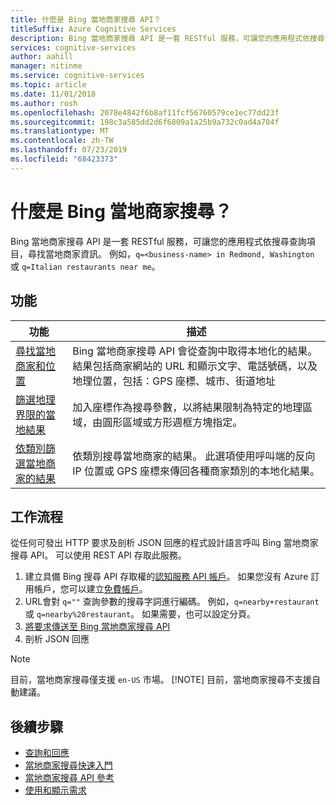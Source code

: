 ```yaml
---
title: 什麼是 Bing 當地商家搜尋 API？
titleSuffix: Azure Cognitive Services
description: Bing 當地商家搜尋 API 是一套 RESTful 服務，可讓您的應用程式依搜尋查詢項目，尋找當地地點及商家資訊。
services: cognitive-services
author: aahill
manager: nitinme
ms.service: cognitive-services
ms.topic: article
ms.date: 11/01/2018
ms.author: rosh
ms.openlocfilehash: 2078e4842f6b8af11fcf56760579ce1ec77dd23f
ms.sourcegitcommit: 198c3a585dd2d6f6809a1a25b9a732c0ad4a704f
ms.translationtype: MT
ms.contentlocale: zh-TW
ms.lasthandoff: 07/23/2019
ms.locfileid: "68423373"
---
```

# <a name="what-is-bing-local-business-search"></a>什麼是 Bing 當地商家搜尋？
Bing 當地商家搜尋 API 是一套 RESTful 服務，可讓您的應用程式依搜尋查詢項目，尋找當地商家資訊。 例如，`q=<business-name> in Redmond, Washington` 或 `q=Italian restaurants near me`。 

## <a name="features"></a>功能
| 功能 | 描述 |  
| -- | -- | 
| [尋找當地商家和位置](quickstarts/local-quickstart.md) | Bing 當地商家搜尋 API 會從查詢中取得本地化的結果。 結果包括商家網站的 URL 和顯示文字、電話號碼，以及地理位置，包括：GPS 座標、城市、街道地址 |  
| [篩選地理界限的當地結果](specify-geographic-search.md) | 加入座標作為搜尋參數，以將結果限制為特定的地理區域，由圓形區域或方形週框方塊指定。 | 
| [依類別篩選當地商家的結果](local-categories.md) | 依類別搜尋當地商家的結果。 此選項使用呼叫端的反向 IP 位置或 GPS 座標來傳回各種商家類別的本地化結果。|

## <a name="workflow"></a>工作流程
從任何可發出 HTTP 要求及剖析 JSON 回應的程式設計語言呼叫 Bing 當地商家搜尋 API。 可以使用 REST API 存取此服務。
 
1. 建立具備 Bing 搜尋 API 存取權的[認知服務 API 帳戶](https://docs.microsoft.com/azure/cognitive-services/cognitive-services-apis-create-account)。 如果您沒有 Azure 訂用帳戶，您可以建立[免費帳戶](https://azure.microsoft.com/try/cognitive-services/?api=bing-web-search-api)。   
2. URL會對 `q=""` 查詢參數的搜尋字詞進行編碼。 例如，`q=nearby+restaurant` 或 `q=nearby%20restaurant`。 如果需要，也可以設定分頁。 
3. [將要求傳送至 Bing 當地商家搜尋 API](quickstarts/local-quickstart.md) 
4. 剖析 JSON 回應 

> [!NOTE]
> 目前，當地商家搜尋僅支援 `en-US` 市場。 
> [!NOTE]
> 目前，當地商家搜尋不支援自動建議。 

## <a name="next-steps"></a>後續步驟
- [查詢和回應](local-search-query-response.md)
- [當地商家搜尋快速入門](quickstarts/local-quickstart.md)
- [當地商家搜尋 API 參考](local-search-reference.md)
- [使用和顯示需求](use-display-requirements.md)

